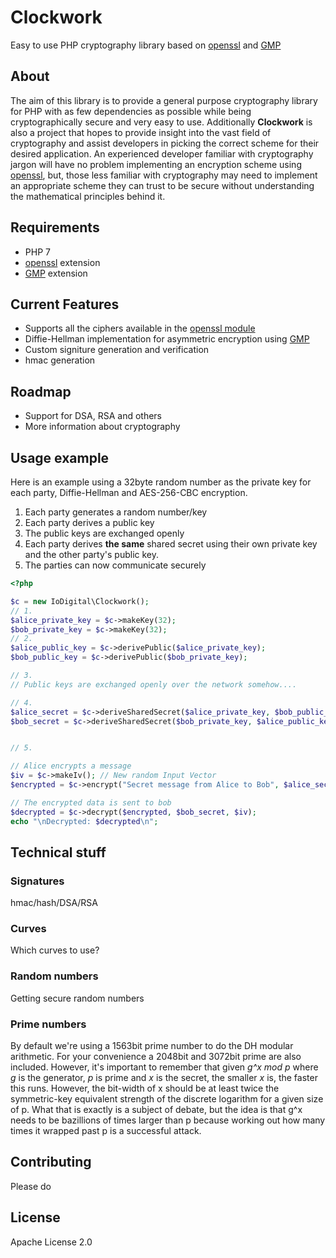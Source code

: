 # Clockwork
Easy to use PHP cryptography library based on [openssl](http://php.net/manual/en/book.openssl.php) and [GMP](http://php.net/manual/en/book.gmp.php)

## About
The aim of this library is to provide a general purpose cryptography library for PHP with as few dependencies as possible
while being cryptographically secure and very easy to use. Additionally **Clockwork** is also a project that hopes to provide
insight into the vast field of cryptography and assist developers in picking the correct scheme for their desired application.
An experienced developer familiar with cryptography jargon will have no problem implementing an encryption scheme using
[openssl](http://php.net/manual/en/book.openssl.php), but, those less familiar with cryptography may need to implement an
appropriate scheme they can trust to be secure without understanding the mathematical principles behind it.

## Requirements
- PHP 7
- [openssl](http://php.net/manual/en/book.openssl.php) extension
- [GMP](http://php.net/manual/en/book.gmp.php) extension

## Current Features
- Supports all the ciphers available in the [openssl module](http://php.net/manual/en/function.openssl-get-cipher-methods.php)
- Diffie-Hellman implementation for asymmetric encryption using [GMP](ttp://php.net/manual/en/book.gmp.php)
- Custom signiture generation and verification
- hmac generation

## Roadmap
- Support for DSA, RSA and others
- More information about cryptography

## Usage example
Here is an example using a 32byte random number as the private key for each party, Diffie-Hellman
and AES-256-CBC encryption.

1. Each party generates a random number/key
2. Each party derives a public key
3. The public keys are exchanged openly
4. Each party derives **the same** shared secret using their own private key and the
other party's public key.
5. The parties can now communicate securely

```php
<?php

$c = new IoDigital\Clockwork();
// 1.
$alice_private_key = $c->makeKey(32);
$bob_private_key = $c->makeKey(32);
// 2.
$alice_public_key = $c->derivePublic($alice_private_key);
$bob_public_key = $c->derivePublic($bob_private_key);

// 3.
// Public keys are exchanged openly over the network somehow....

// 4.
$alice_secret = $c->deriveSharedSecret($alice_private_key, $bob_public_key);
$bob_secret = $c->deriveSharedSecret($bob_private_key, $alice_public_key);


// 5.

// Alice encrypts a message
$iv = $c->makeIv(); // New random Input Vector
$encrypted = $c->encrypt("Secret message from Alice to Bob", $alice_secret, $iv);

// The encrypted data is sent to bob
$decrypted = $c->decrypt($encrypted, $bob_secret, $iv);
echo "\nDecrypted: $decrypted\n";

```

## Technical stuff
### Signatures
hmac/hash/DSA/RSA
### Curves
Which curves to use?
### Random numbers
Getting secure random numbers
### Prime numbers
By default we're using a 1563bit prime number to do the DH modular arithmetic. For your convenience a 2048bit and 3072bit prime are also included. However, it's important to remember that given *g^x mod p* where *g* is the generator, *p* is prime and *x* is the secret, the smaller *x* is, the faster this runs.  However, the bit-width of x should be at least twice the symmetric-key equivalent strength of the discrete logarithm for a given size of p.  What that is exactly is a subject of debate, but the idea is that g^x needs to be bazillions of times larger than p because working out how many times it wrapped
past p is a successful attack.
## Contributing
Please do
## License
Apache License 2.0
